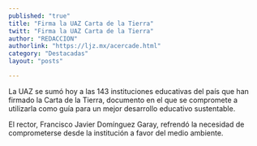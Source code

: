 ```yaml
---
published: "true"
title: "Firma la UAZ Carta de la Tierra"
twitt: "Firma la UAZ Carta de la Tierra"
author: "REDACCION"
authorlink: "https://ljz.mx/acercade.html"
category: "Destacadas"
layout: "posts"

---
```



  La UAZ se sumó hoy a las 143 instituciones educativas del país que han firmado la Carta de la Tierra, documento en el que se compromete a utilizarla como guía para un mejor desarrollo educativo sustentable.



  El rector, Francisco Javier Domínguez Garay, refrendó la necesidad de comprometerse desde la institución a favor del medio ambiente.

